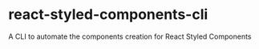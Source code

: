 # react-styled-components-cli
A CLI to automate the components creation for React Styled Components
